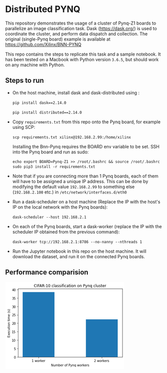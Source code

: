 # Distributed PYNQ

This repository demonstrates the usage of a cluster of Pynq-Z1 boards to parallelize an image classification task. Dask (https://dask.org/) is used to coordinate the cluster, and perform data dispatch and collection.
The original (single-Pynq board) example is available at https://github.com/Xilinx/BNN-PYNQ


This repo contains the steps to replicate this task and a sample notebook. It has been tested on a Macbook with Python version `3.6.5`, but should work on any machine with Python.

## Steps to run
- On the host machine, install dask and dask-distributed using :

    ```pip install dask==2.14.0```

    ```pip install distributed==2.14.0```


- Copy `requirements.txt` from this repo onto the Pynq board, for example using SCP:

    ```scp requirements.txt xilinx@192.168.2.99:/home/xilinx```

    Installing the Bnn-Pynq requires the BOARD env variable to be set. SSH into the Pynq board and run as sudo:

    ```
    echo export BOARD=Pynq-Z1 >> /root/.bashrc && source /root/.bashrc
    sudo pip3 install -r requirements.txt
    ```

- Note that if you are connecting more than 1 Pynq boards, each of them will have to be assigned a unique IP address. This can be done by modifying the default value `192.168.2.99` to something else (`192.168.2.100` etc.) in `/etc/network/interfaces.d/eth0`

- Run a dask-scheduler on a host machine (Replace the IP with the host's IP on the local network with the Pynq boards):

    ```dask-scheduler --host 192.168.2.1```

- On each of the Pynq boards, start a dask-worker (replace the IP with the scheduler IP obtained from the previous command):

    ```dask-worker tcp://192.168.2.1:8786 --no-nanny --nthreads 1```

- Run the Jupyter notebook in this repo on the host machine. It will download the dataset, and run it on the connected Pynq boards.

## Performance comparision 
![alt text](performance.png "Title")